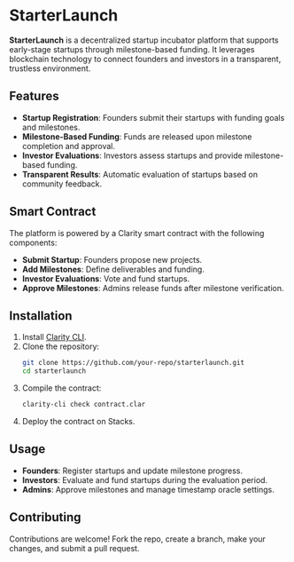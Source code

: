 
# StarterLaunch  

**StarterLaunch** is a decentralized startup incubator platform that supports early-stage startups through milestone-based funding. It leverages blockchain technology to connect founders and investors in a transparent, trustless environment.  

## Features  

- **Startup Registration**: Founders submit their startups with funding goals and milestones.  
- **Milestone-Based Funding**: Funds are released upon milestone completion and approval.  
- **Investor Evaluations**: Investors assess startups and provide milestone-based funding.  
- **Transparent Results**: Automatic evaluation of startups based on community feedback.  

## Smart Contract  

The platform is powered by a Clarity smart contract with the following components:  
- **Submit Startup**: Founders propose new projects.  
- **Add Milestones**: Define deliverables and funding.  
- **Investor Evaluations**: Vote and fund startups.  
- **Approve Milestones**: Admins release funds after milestone verification.  

## Installation  

1. Install [Clarity CLI](https://docs.stacks.co/understand-stacks/clarity-language).  
2. Clone the repository:  
   ```bash  
   git clone https://github.com/your-repo/starterlaunch.git  
   cd starterlaunch  
   ```  
3. Compile the contract:  
   ```bash  
   clarity-cli check contract.clar  
   ```  
4. Deploy the contract on Stacks.  

## Usage  

- **Founders**: Register startups and update milestone progress.  
- **Investors**: Evaluate and fund startups during the evaluation period.  
- **Admins**: Approve milestones and manage timestamp oracle settings.  

## Contributing  

Contributions are welcome! Fork the repo, create a branch, make your changes, and submit a pull request.  
